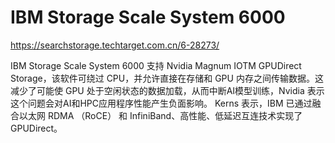 # IBM Storage Scale System 6000 


https://searchstorage.techtarget.com.cn/6-28273/

IBM Storage Scale System 6000 支持 Nvidia Magnum IOTM GPUDirect Storage，该软件可绕过 CPU，并允许直接在存储和 GPU 内存之间传输数据。这减少了可能使 GPU 处于空闲状态的数据加载，从而中断AI模型训练，Nvidia 表示这个问题会对AI和HPC应用程序性能产生负面影响。 Kerns 表示，IBM 已通过融合以太网 RDMA （RoCE） 和 InfiniBand、高性能、低延迟互连技术实现了 GPUDirect。

